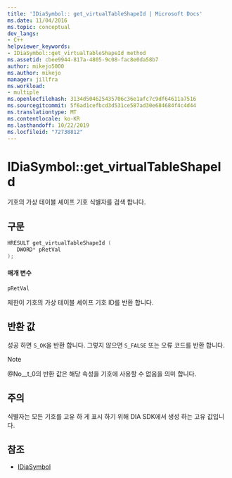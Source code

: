 ```yaml
---
title: 'IDiaSymbol:: get_virtualTableShapeId | Microsoft Docs'
ms.date: 11/04/2016
ms.topic: conceptual
dev_langs:
- C++
helpviewer_keywords:
- IDiaSymbol::get_virtualTableShapeId method
ms.assetid: cbee9944-817a-4805-9c08-fac8e0da58b7
author: mikejo5000
ms.author: mikejo
manager: jillfra
ms.workload:
- multiple
ms.openlocfilehash: 3134d504625435706c36e1afc7c9df64611a7516
ms.sourcegitcommit: 5f6ad1cefbcd3d531ce587ad30e684684f4c4d44
ms.translationtype: MT
ms.contentlocale: ko-KR
ms.lasthandoff: 10/22/2019
ms.locfileid: "72738812"
---
```

# <a name="idiasymbolget_virtualtableshapeid"></a>IDiaSymbol::get_virtualTableShapeId
기호의 가상 테이블 셰이프 기호 식별자를 검색 합니다.

## <a name="syntax"></a>구문

```C++
HRESULT get_virtualTableShapeId ( 
   DWORD* pRetVal
);
```

#### <a name="parameters"></a>매개 변수
 `pRetVal`

제한이 기호의 가상 테이블 셰이프 기호 ID를 반환 합니다.

## <a name="return-value"></a>반환 값
 성공 하면 `S_OK`을 반환 합니다. 그렇지 않으면 `S_FALSE` 또는 오류 코드를 반환 합니다.

> [!NOTE]
> @No__t_0의 반환 값은 해당 속성을 기호에 사용할 수 없음을 의미 합니다.

## <a name="remarks"></a>주의
 식별자는 모든 기호를 고유 하 게 표시 하기 위해 DIA SDK에서 생성 하는 고유 값입니다.

## <a name="see-also"></a>참조
- [IDiaSymbol](../../debugger/debug-interface-access/idiasymbol.md)